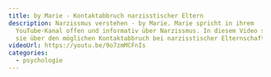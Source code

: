 ```yaml
---
title: by Marie - Kontaktabbruch narzisstischer Eltern
description: Narzissmus verstehen - by Marie. Marie spricht in ihrem
  YouTube-Kanal offen und informativ über Narzissmus. In diesem Video spricht
  sie über den möglichen Kontaktabbruch bei narzisstischer Elternschaft.
videoUrl: https://youtu.be/9o7zmMCFnIs
categories:
  - psychologie
---
```

